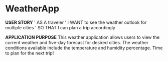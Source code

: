 # WeatherApp

**USER STORY**
'
AS A traveler
'
I WANT to see the weather outlook for multiple cities
'
SO THAT I can plan a trip accordingly

**APPLICATION PURPOSE**
This weather application allows users to view the current weather and five-day forecast for desired cities. The weather conditions available include the temperature and humidity percentage. Time to plan for the next trip!

